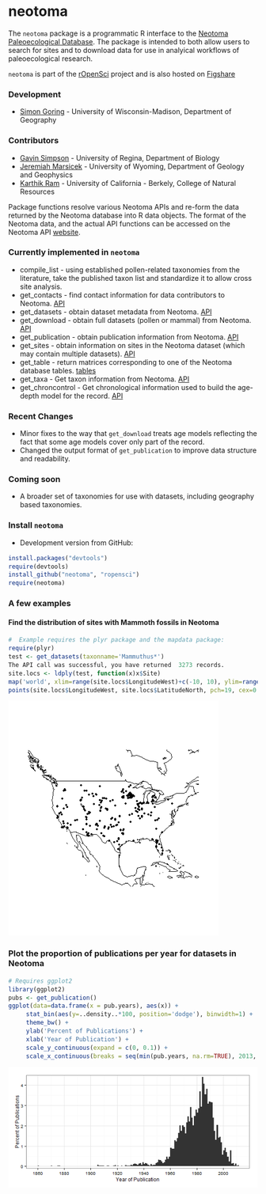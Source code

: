 neotoma
========

The `neotoma` package is a programmatic R interface to the [Neotoma Paleoecological Database](http://www.neotomadb.org/). The package is intended to both allow users to search for sites and to download data for use in analyical workflows of paleoecological research.

`neotoma` is part of the [rOpenSci](http://ropensci.org) project and is also hosted on [Figshare](http://dx.doi.org/10.6084/m9.figshare.677131)

### Development
+ [Simon Goring](http://downwithtime.wordpress.com) - University of Wisconsin-Madison, Department of Geography

### Contributors
+ [Gavin Simpson](http://www.fromthebottomoftheheap.net/) - University of Regina, Department of Biology
+ [Jeremiah Marsicek](http://geoweb.uwyo.edu/ggstudent/jmarsice/Site/Home.html) - University of Wyoming, Department of Geology and Geophysics
+ [Karthik Ram](http://nature.berkeley.edu/~kram/) - University of California - Berkely, College of Natural Resources

Package functions resolve various Neotoma APIs and re-form the data returned by the Neotoma database into R data objects.  The format of the Neotoma data, and the actual API functions can be accessed on the Neotoma API [website](http://api.neotomadb.org/doc/resources/home).

### Currently implemented in `neotoma`
+ compile_list - using established pollen-related taxonomies from the literature, take the published taxon list and standardize it to allow cross site analysis.
+ get_contacts - find contact information for data contributors to Neotoma. [API](http://api.neotomadb.org/doc/resources/contacts)
+ get_datasets - obtain dataset metadata from Neotoma. [API](http://api.neotomadb.org/doc/resources/datasets)
+ get_download - obtain full datasets (pollen or mammal) from Neotoma. [API](http://api.neotomadb.org/doc/resources/downloads)
+ get_publication - obtain publication information from Neotoma. [API](http://api.neotomadb.org/doc/resources/publications)
+ get_sites - obtain information on sites in the Neotoma dataset (which may contain multiple datasets). [API](http://api.neotomadb.org/doc/resources/sites)
+ get_table - return matrices corresponding to one of the Neotoma database tables. [tables](http://api.neotomadb.org/doc/resources/dbtables)
+ get_taxa - Get taxon information from Neotoma. [API](http://api.neotomadb.org/doc/resources/taxa)
+ get_chroncontrol - Get chronological information used to build the age-depth model for the record. [API](http://api.neotomadb.org/doc/resources/chroncontrol)

### Recent Changes
+ Minor fixes to the way that `get_download` treats age models reflecting the fact that some age models cover only part of the record.
+ Changed the output format of `get_publication` to improve data structure and readability.

### Coming soon
+ A broader set of taxonomies for use with datasets, including geography based taxonomies.

### Install `neotoma` 

+ Development version from GitHub:

```R 
install.packages("devtools")
require(devtools)
install_github("neotoma", "ropensci")
require(neotoma)
```

### A few examples

#### Find the distribution of sites with Mammoth fossils in Neotoma

```R
#  Example requires the plyr package and the mapdata package:
require(plyr)
test <- get_datasets(taxonname='Mammuthus*')
The API call was successful, you have returned  3273 records.
site.locs <- ldply(test, function(x)x$Site)
map('world', xlim=range(site.locs$LongitudeWest)+c(-10, 10), ylim=range(site.locs$LatitudeNorth)+c(-10, 10))
points(site.locs$LongitudeWest, site.locs$LatitudeNorth, pch=19, cex=0.5)

```
![thing](inst/img/mammothsites.png)

### Plot the proportion of publications per year for datasets in Neotoma

```R
# Requires ggplot2
library(ggplot2)
pubs <- get_publication()
ggplot(data=data.frame(x = pub.years), aes(x)) +
     stat_bin(aes(y=..density..*100, position='dodge'), binwidth=1) +
     theme_bw() +
     ylab('Percent of Publications') +
     xlab('Year of Publication') +
     scale_y_continuous(expand = c(0, 0.1)) +
     scale_x_continuous(breaks = seq(min(pub.years, na.rm=TRUE), 2013, by=20))

```

![thing](inst/img/histogramplot.png)

